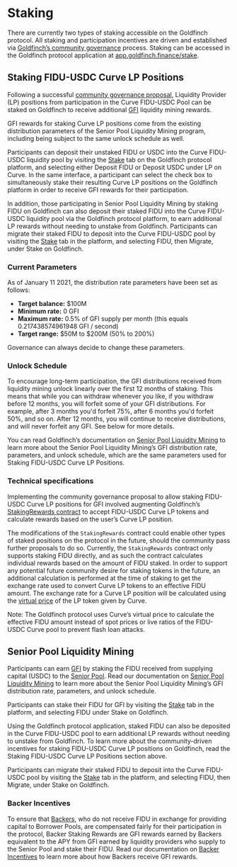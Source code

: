 # Staking
There are currently two types of staking accessible on the Goldfinch protocol. All staking and participation incentives are driven and established via [Goldfinch’s community governance](governance.md) process. Staking can be accessed in the Goldfinch protocol application at [app.goldfinch.finance/stake](https://app.goldfinch.finance/stake). 

## Staking FIDU-USDC Curve LP Positions
Following a successful [community governance proposal](https://gov.goldfinch.finance/t/gip-01-allow-fidu-usdc-curve-lp-positions-to-be-staked-for-gfi-liquidity-mining-rewards/734), Liquidity Provider (LP) positions from participation in the Curve FIDU-USDC Pool can be staked on Goldfinch to receive additional [GFI](protocol-mechanics/gfi-token.md) liquidity mining rewards. 

GFI rewards for staking Curve LP positions come from the existing distribution parameters of the Senior Pool Liquidity Mining program, including being subject to the same unlock schedule as well. 

Participants can deposit their unstaked FIDU or USDC into the Curve FIDU-USDC liquidity pool by visiting the [Stake](https://app.goldfinch.finance/stake) tab on the Goldfinch protocol platform, and selecting either Deposit FIDU or Deposit USDC under LP on Curve. In the same interface, a participant can select the check box to simultaneously stake their resulting Curve LP positions on the Goldfinch platform in order to receive GFI rewards for their participation.   

In addition, those participating in Senior Pool Liquidity Mining by staking FIDU on Goldfinch can also deposit their staked FIDU into the Curve FIDU-USDC liquidity pool via the Goldfinch protocol platform, to earn additional LP rewards without needing to unstake from Goldfinch. Participants can migrate their staked FIDU to deposit into the Curve FIDU-USDC pool by visiting the [Stake](https://app.goldfinch.finance/stake) tab in the platform, and selecting FIDU, then Migrate, under Stake on Goldfinch.

### Current Parameters

As of January 11 2021, the distribution rate parameters have been set as follows:

* **Target balance:** $100M
* **Minimum rate:** 0 GFI
* **Maximum rate:** 0.5% of GFI supply per month (this equals 0.217438574961948 GFI / second)
* **Target range:** $50M to $200M (50% to 200%)

Governance can always decide to change these parameters.

### Unlock Schedule

To encourage long-term participation, the GFI distributions received from liquidity mining unlock linearly over the first 12 months of staking. This means that while you can withdraw whenever you like, if you withdraw before 12 months, you will forfeit some of your GFI distributions. For example, after 3 months you'd forfeit 75%, after 6 months you'd forfeit 50%, and so on. After 12 months, you will continue to receive distributions, and will never forfeit any GFI. See below for more details.

You can read Goldfinch’s documentation on [Senior Pool Liquidity Mining](protocol-mechanics/senior-pool-liquidity-mining.md) to learn more about the Senior Pool Liquidity Mining’s GFI distribution rate, parameters, and unlock schedule, which are the same parameters used for Staking FIDU-USDC Curve LP Positions. 

### Technical specifications
Implementing the community governance proposal to allow staking FIDU-USDC Curve LP positions for GFI involved augmenting Goldfinch’s [StakingRewards contract](https://etherscan.io/address/0xFD6FF39DA508d281C2d255e9bBBfAb34B6be60c3) to accept FIDU-USDC Curve LP tokens and calculate rewards based on the user’s Curve LP position. 

The modifications of the `StakingRewards` contract could enable other types of staked positions on the protocol in the future, should the community pass further proposals to do so. Currently, the `StakingRewards` contract only supports staking FIDU directly, and as such the contract calculates individual rewards based on the amount of FIDU staked. In order to support any potential future community desire for staking tokens in the future, an additional calculation is performed at the time of staking to get the exchange rate used to convert Curve LP tokens to an effective FIDU amount. The exchange rate for a Curve LP position will be calculated using the [virtual price](https://curve.readthedocs.io/factory-pools.html?highlight=virtual#StableSwap.get_virtual_price) of the LP token given by Curve. 

Note: The Goldfinch protocol uses Curve’s virtual price to calculate the effective FIDU amount instead of spot prices or live ratios of the FIDU-USDC Curve pool to prevent flash loan attacks. 

## Senior Pool Liquidity Mining 
Participants can earn [GFI](protocol-mechanics/gfi-token.md) by staking the FIDU received from supplying capital (USDC) to the [Senior Pool](protocol-mechanics/liquidityproviders.md). Read our documentation on [Senior Pool Liquidity Mining](protocol-mechanics/senior-pool-liquidity-mining.md) to learn more about the Senior Pool Liquidity Mining’s GFI distribution rate, parameters, and unlock schedule. 

Participants can stake their FIDU for GFI by visiting the [Stake](https://app.goldfinch.finance/stake) tab in the platform, and selecting FIDU under Stake on Goldfinch. 

Using the Goldfinch protocol application, staked FIDU can also be deposited in the Curve FIDU-USDC pool to earn additional LP rewards without needing to unstake from Goldfinch. To learn more about the community-driven incentives for staking FIDU-USDC Curve LP positions on Goldfinch, read the Staking FIDU-USDC Curve LP Positions section above. 

Participants can migrate their staked FIDU to deposit into the Curve FIDU-USDC pool by visiting the [Stake](https://app.goldfinch.finance/stake) tab in the platform, and selecting FIDU, then Migrate, under Stake on Goldfinch.

### Backer Incentives
To ensure that [Backers](protocol-mechanics/backers.md), who do not receive FIDU in exchange for providing capital to Borrower Pools, are compensated fairly for their participation in the protocol, Backer Staking Rewards are GFI rewards earned by Backers equivalent to the APY from GFI earned by liquidity providers who supply to the Senior Pool and stake their FIDU. Read our documentation on [Backer Incentives](protocol-mechanics/backer-incentives.md) to learn more about how Backers receive GFI rewards. 

